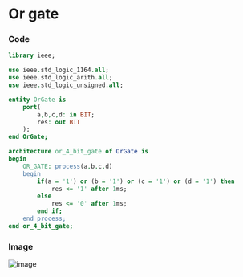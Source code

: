 # Or gate

### Code
```VHDL
library ieee;

use ieee.std_logic_1164.all;
use ieee.std_logic_arith.all;
use ieee.std_logic_unsigned.all;

entity OrGate is
	port(
		a,b,c,d: in BIT;
		res: out BIT
	);
end OrGate;

architecture or_4_bit_gate of OrGate is
begin
	OR_GATE: process(a,b,c,d)
	begin
		if(a = '1') or (b = '1') or (c = '1') or (d = '1') then
			res <= '1' after 1ms;
		else
			res <= '0' after 1ms;
		end if;
	end process;
end or_4_bit_gate;
```

### Image
![image](https://i.imgur.com/ti2Xcgo.png)
